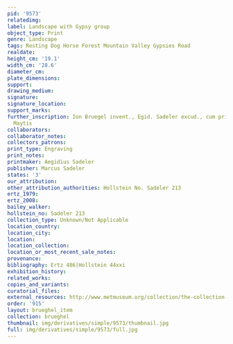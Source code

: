 ```yaml
---
pid: '9573'
relatedimg: 
label: Landscape with Gypsy group
object_type: Print
genre: Landscape
tags: Resting Dog Horse Forest Mountain Valley Gypsies Road
realdate: 
height_cm: '19.1'
width_cm: '28.6'
diameter_cm: 
plate_dimensions: 
support: 
drawing_medium: 
signature: 
signature_location: 
support_marks: 
further_inscription: Ion Bruegel invent., Egid. Sadeler excud., cum priuil. Sac caes.
  Maytis
collaborators: 
collaborator_notes: 
collectors_patrons: 
print_type: Engraving
print_notes: 
printmaker: Aegidius Sadeler
publisher: Marcus Sadeler
states: '3'
our_attribution: 
other_attribution_authorities: Hollstein No. Sadeler 213
ertz_1979: 
ertz_2008: 
bailey_walker: 
hollstein_no: Sadeler 213
collection_type: Unknown/Not Applicable
location_country: 
location_city: 
location: 
location_collection: 
location_or_most_recent_sale_notes: 
provenance: 
bibliography: Ertz 486|Hollstein 44xxi
exhibition_history: 
related_works: 
copies_and_variants: 
curatorial_files: 
external_resources: http://www.metmuseum.org/collection/the-collection-online/search/398980
order: '915'
layout: brueghel_item
collection: brueghel
thumbnail: img/derivatives/simple/9573/thumbnail.jpg
full: img/derivatives/simple/9573/full.jpg
---
```

